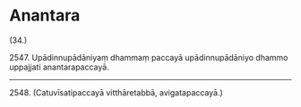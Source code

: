 

# Anantara






(34.)

2547\. Upādinnupādāniyaṃ dhammaṃ paccayā upādinnupādāniyo dhammo uppajjati anantarapaccayā.

---

2548\. (Catuvīsatipaccayā vitthāretabbā, avigatapaccayā.)






